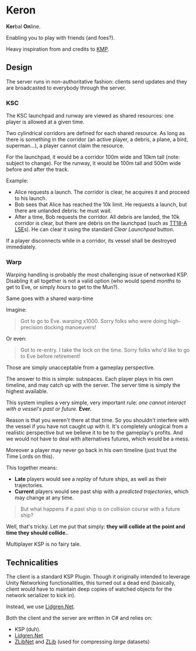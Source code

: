 Keron
=====

**Ker**bal **On**line.

Enabling you to play with friends (and foes?).

Heavy inspiration from and credits to [KMP](https://github.com/TehGimp/KerbalMultiPlayer).

Design
------

The server runs in non-authoritative fashion:
clients send updates and they are broadcasted to everybody through the server.

### KSC

The KSC launchpad and runway are viewed as shared resources: one player is allowed at a given time.

Two cylindrical corridors are defined for each shared resource. As long as there is something in the corridor
(an active player, a debris, a plane, a bird, superman...), a player cannot claim the resource.

For the launchpad, it would be a corridor 100m wide and 10km tall (note: subject to change).
For the runway, it would be 100m tall and 500m wide before and after the track.

Example:

* Alice requests a launch. The corridor is clear, he acquires it and proceed to his launch.
* Bob sees that Alice has reached the 10k limit. He requests a launch, but there are unlanded debris: he must wait.
* After a time, Bob requests the corridor. All debris are landed, the 10k corridor is clear,
  but there are debris on the launchpad (such as [TT18-A LSE](http://wiki.kerbalspaceprogram.com/wiki/TT18-A_Launch_Stability_Enhancer)s).
  He can clear it using the standard _Clear Launchpad_ button.

If a player disconnects while in a corridor, its vessel shall be destroyed immediately.

### Warp

Warping handling is probably _the_ most challenging issue of networked KSP.
Disabling it all together is not a valid option (who would spend _months_ to get to Eve,
or simply _hours_ to get to the Mun?).

Same goes with a shared warp-time

Imagine:
> Got to go to Eve. warping x1000. Sorry folks who were doing high-precision docking manoeuvers!

Or even:
> Got to re-entry. I take the lock on the time. Sorry folks who'd like to go to Eve before retirement!

Those are simply unacceptable from a gameplay perspective.

The answer to this is simple: subspaces. Each player plays in his own timeline, and may catch up with the server.
The server time is simply the highest available.

This system implies a very simple, very important rule: _one cannot interact with a vessel's past or future._ **Ever.**

Reason is that you weren't there at that time.
So you shouldn't interfere with the vessel if you have not caught up with it.
It's completely unlogical from a realistic perspective but we believe it to be to the gameplay's profits.
And we would not have to deal with alternatives futures, which would be a mess.

Moreover a player may never go back in his own timeline (just trust the Time Lords on this).

This together means:

* **Late** players would see a _replay_ of future ships, as well as their trajectories.
* **Current** players would see past ship with a _predicted trajectories_, which may change at any time.

> But what happens if a past ship is on collision course with a future ship?

Well, that's tricky. Let me put that simply: **they will collide at the point and time they should collide.**.

Multiplayer KSP is no fairy tale.

Technicalities
--------------

The client is a standard KSP Plugin. Though it originally intended to leverage Unity Networking functionalities, this turned out a dead end (basically, client would have to maintain deep copies of watched objects for the network serializer to kick in).

Instead, we use [Lidgren.Net](http://code.google.com/p/lidgren-network-gen3/).

Both the client and the server are written in C# and relies on:

* KSP (duh).
* [Lidgren.Net](http://code.google.com/p/lidgren-network-gen3/)
* [ZLibNet](https://zlibnet.codeplex.com/) and [ZLib](http://zlib.net/) (used for compressing _large_ datasets)
